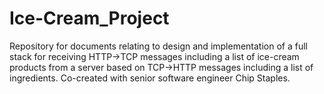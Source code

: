 # Ice-Cream_Project
Repository for documents relating to design and implementation of a full stack for receiving HTTP->TCP messages including a list of ice-cream products from a server based on TCP->HTTP messages including a list of ingredients. Co-created with senior software engineer Chip Staples.
